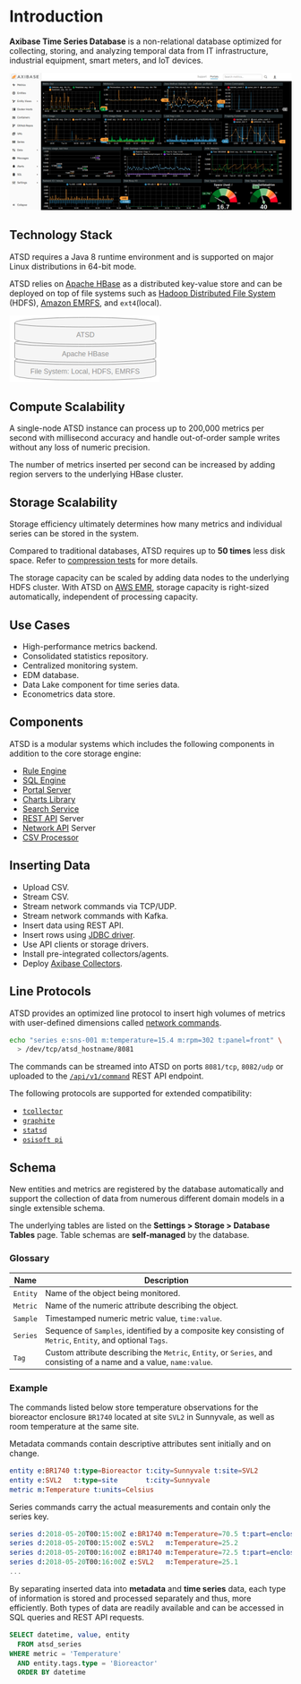 # Introduction

**Axibase Time Series Database** is a non-relational database optimized for collecting, storing, and analyzing temporal data from IT infrastructure, industrial equipment, smart meters, and IoT devices.

![](./images/atsd-title.png)

## Technology Stack

ATSD requires a Java 8 runtime environment and is supported on major Linux distributions in 64-bit mode.

ATSD relies on [Apache HBase](https://hbase.apache.org/) as a distributed key-value store and can be deployed on top of file systems such as [Hadoop Distributed File System](./installation/cloudera.md) (HDFS), [Amazon EMRFS](./installation/aws-emr-s3.md), and `ext4`(local).

![](./images/technology-stack-image.png)

## Compute Scalability

A single-node ATSD instance can process up to 200,000 metrics per second with millisecond accuracy and handle out-of-order sample writes without any loss of numeric precision.

The number of metrics inserted per second can be increased by adding region servers to the underlying HBase cluster.

## Storage Scalability

Storage efficiency ultimately determines how many metrics and individual series can be stored in the system.

Compared to traditional databases, ATSD requires up to **50 times** less disk space. Refer to [compression tests](./administration/compaction/README.md) for more details.

The storage capacity can be scaled by adding data nodes to the underlying HDFS cluster. With ATSD on [AWS EMR](./installation/aws-emr-s3.md), storage capacity is right-sized automatically, independent of  processing capacity.

## Use Cases

* High-performance metrics backend.
* Consolidated statistics repository.
* Centralized monitoring system.
* EDM database.
* Data Lake component for time series data.
* Econometrics data store.

## Components

ATSD is a modular systems which includes the following components in addition to the core storage engine:

* [Rule Engine](./rule-engine/README.md)
* [SQL Engine](./sql/README.md)
* [Portal Server](./portals/README.md)
* [Charts Library](https://github.com/axibase/charts)
* [Search Service](./search/README.md)
* [REST API](./api/data/README.md) Server
* [Network API](./api/network/README.md) Server
* [CSV Processor](./parsers/csv/README.md)

## Inserting Data

* Upload CSV.
* Stream CSV.
* Stream network commands via TCP/UDP.
* Stream network commands with Kafka.
* Insert data using REST API.
* Insert rows using [JDBC driver](https://github.com/axibase/atsd-jdbc/blob/master/insert.md).
* Use API clients or storage drivers.
* Install pre-integrated collectors/agents.
* Deploy [Axibase Collectors](https://axibase.com/docs/axibase-collector/).

## Line Protocols

ATSD provides an optimized line protocol to insert high volumes of metrics with user-defined dimensions called [network commands](api/network/README.md).

```bash
echo "series e:sns-001 m:temperature=15.4 m:rpm=302 t:panel=front" \
  > /dev/tcp/atsd_hostname/8081
```

The commands can be streamed into ATSD on ports `8081/tcp`, `8082/udp` or uploaded to the [`/api/v1/command`](api/data/ext/command.md) REST API endpoint.

The following protocols are supported for extended compatibility:

* [`tcollector`](api/network/tcollector.md)
* [`graphite`](api/network/graphite.md)
* [`statsd`](api/network/statsd.md)
* [`osisoft pi`](api/network/picomp2.md)

## Schema

New entities and metrics are registered by the database automatically and support the collection of data from numerous different domain models in a single extensible schema.

The underlying tables are listed on the **Settings > Storage > Database Tables** page. Table schemas are **self-managed** by the database.

### Glossary

| Name | Description |
|---|---|
| `Entity` | Name of the object being monitored. |
| `Metric` | Name of the numeric attribute describing the object. |
| `Sample` | Timestamped numeric metric value, `time:value`. |
| `Series` | Sequence of `Samples`, identified by a composite key consisting of `Metric`, `Entity`, and optional `Tags`. |
| `Tag` | Custom attribute describing the `Metric`, `Entity`, or `Series`, and consisting of a name and a value, `name:value`. |

### Example

The commands listed below store temperature observations for the bioreactor enclosure `BR1740` located at site `SVL2` in Sunnyvale, as well as room temperature at the same site.

Metadata commands contain descriptive attributes sent initially and on change.

```elm
entity e:BR1740 t:type=Bioreactor t:city=Sunnyvale t:site=SVL2
entity e:SVL2   t:type=site       t:city=Sunnyvale
metric m:Temperature t:units=Celsius
```

Series commands carry the actual measurements and contain only the series key.

```elm
series d:2018-05-20T00:15:00Z e:BR1740 m:Temperature=70.5 t:part=enclosure
series d:2018-05-20T00:15:00Z e:SVL2   m:Temperature=25.2
series d:2018-05-20T00:16:00Z e:BR1740 m:Temperature=72.5 t:part=enclosure
series d:2018-05-20T00:16:00Z e:SVL2   m:Temperature=25.1
...
```

By separating inserted data into **metadata** and **time series** data, each type of information is stored and processed separately and thus, more efficiently. Both types of data are readily available and can be accessed in SQL queries and REST API requests.

```sql
SELECT datetime, value, entity
  FROM atsd_series
WHERE metric = 'Temperature'
  AND entity.tags.type = 'Bioreactor'
  ORDER BY datetime
```
